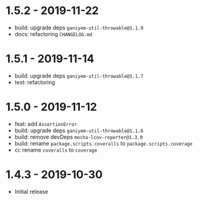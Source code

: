 # 1.5.2 - 2019-11-22

- build: upgrade deps `ganiyem-util-throwable@1.1.9`
- docs: refactoring `CHANGELOG.md`

# 1.5.1 - 2019-11-14

- build: upgrade deps `ganiyem-util-throwable@1.1.7`
- test: refactoring

# 1.5.0 - 2019-11-12

- feat: add `AssertionError`
- build: upgrade deps `ganiyem-util-throwable@1.1.6`
- build: remove devDeps `mocha-lcov-reporter@1.3.0`
- build: rename `package.scripts.coveralls` to `package.scripts.coverage`
- ci: rename `coveralls` to `coverage`

# 1.4.3 - 2019-10-30

- Initial release